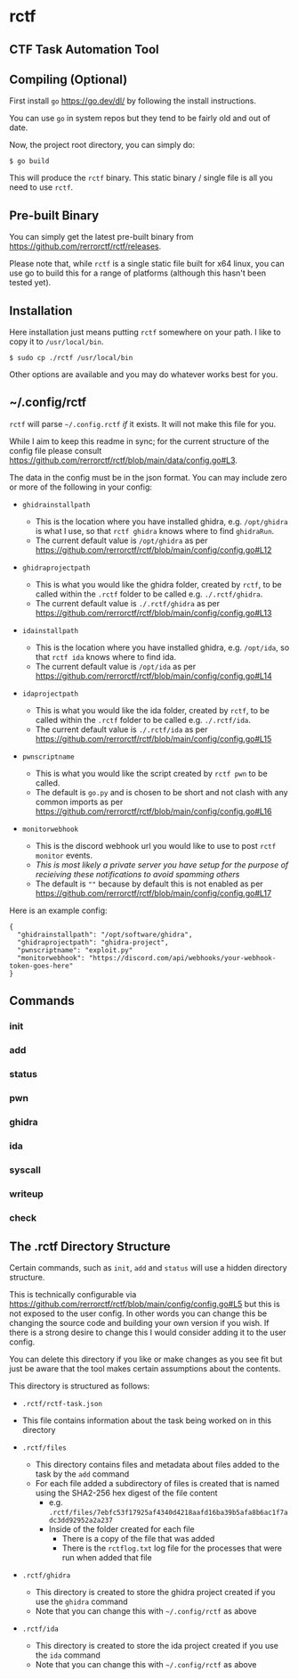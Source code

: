 # rctf

## CTF Task Automation Tool

## Compiling (Optional)

First install `go` https://go.dev/dl/ by following the install instructions.

You can use `go` in system repos but they tend to be fairly old and out of date.

Now, the project root directory, you can simply do:

```
$ go build
```

This will produce the `rctf` binary. This static binary / single file is all you need to use `rctf`.

## Pre-built Binary

You can simply get the latest pre-built binary from https://github.com/rerrorctf/rctf/releases.

Please note that, while `rctf` is a single static file built for x64 linux, you can use go to build this for a range of platforms (although this hasn't been tested yet).

## Installation

Here installation just means putting `rctf` somewhere on your path. I like to copy it to `/usr/local/bin`.

```
$ sudo cp ./rctf /usr/local/bin
```

Other options are available and you may do whatever works best for you.

## ~/.config/rctf

`rctf` will parse `~/.config.rctf` *if* it exists. It will not make this file for you.

While I aim to keep this readme in sync; for the current structure of the config file please consult https://github.com/rerrorctf/rctf/blob/main/data/config.go#L3.

The data in the config must be in the json format. You can may include zero or more of the following in your config:

- `ghidrainstallpath`
  - This is the location where you have installed ghidra, e.g. `/opt/ghidra` is what I use, so that `rctf ghidra` knows where to find `ghidraRun`.
  - The current default value is `/opt/ghidra` as per https://github.com/rerrorctf/rctf/blob/main/config/config.go#L12

- `ghidraprojectpath`
  - This is what you would like the ghidra folder, created by `rctf`, to be called within the `.rctf` folder to be called e.g. `./.rctf/ghidra`.
  - The current default value is `./.rctf/ghidra` as per https://github.com/rerrorctf/rctf/blob/main/config/config.go#L13

- `idainstallpath`
  - This is the location where you have installed ghidra, e.g. `/opt/ida`, so that `rctf ida` knows where to find ida.
  - The current default value is `/opt/ida` as per https://github.com/rerrorctf/rctf/blob/main/config/config.go#L14

- `idaprojectpath`
  - This is what you would like the ida folder, created by `rctf`, to be called within the `.rctf` folder to be called e.g. `./.rctf/ida`.
  - The current default value is `./.rctf/ida` as per https://github.com/rerrorctf/rctf/blob/main/config/config.go#L15

- `pwnscriptname`
  - This is what you would like the script created by `rctf pwn` to be called.
  - The default is `go.py` and is chosen to be short and not clash with any common imports as per https://github.com/rerrorctf/rctf/blob/main/config/config.go#L16

- `monitorwebhook`
  - This is the discord webhook url you would like to use to post `rctf monitor` events.
  - _This is most likely a private server you have setup for the purpose of recieiving these notifications to avoid spamming others_
  - The default is `""` because by default this is not enabled as per https://github.com/rerrorctf/rctf/blob/main/config/config.go#L17 

Here is an example config:

```
{
  "ghidrainstallpath": "/opt/software/ghidra",
  "ghidraprojectpath": "ghidra-project",
  "pwnscriptname": "exploit.py"
  "monitorwebhook": "https://discord.com/api/webhooks/your-webhook-token-goes-here"
}
```

## Commands

### init

### add

### status

### pwn

### ghidra

### ida

### syscall

### writeup

### check

## The .rctf Directory Structure

Certain commands, such as `init`, `add` and `status` will use a hidden directory structure.

This is technically configurable via https://github.com/rerrorctf/rctf/blob/main/config/config.go#L5 but this is not exposed to the user config. In other words you can change this be changing the source code and building your own version if you wish. If there is a strong desire to change this I would consider adding it to the user config.

You can delete this directory if you like or make changes as you see fit but just be aware that the tool makes certain assumptions about the contents.

This directory is structured as follows:

- `.rctf/rctf-task.json`
 - This file contains information about the task being worked on in this directory

- `.rctf/files`
  - This directory contains files and metadata about files added to the task by the `add` command
  - For each file added a subdirectory of files is created that is named using the SHA2-256 hex digest of the file content
    - e.g. `.rctf/files/7ebfc53f17925af4340d4218aafd16ba39b5afa8b6ac1f7adc3dd92952a2a237`
    - Inside of the folder created for each file
      - There is a copy of the file that was added
      - There is the `rctflog.txt` log file for the processes that were run when added that file

- `.rctf/ghidra`
  - This directory is created to store the ghidra project created if you use the `ghidra` command
  - Note that you can change this with `~/.config/rctf` as above

- `.rctf/ida`
  - This directory is created to store the ida project created if you use the `ida` command
  - Note that you can change this with `~/.config/rctf` as above
